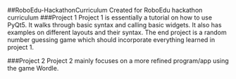 ##RoboEdu-HackathonCurriculum
Created for RoboEdu hackathon curriculum
###Project 1
Project 1 is essentially a tutorial on how to use PyQt5. It walks through basic
syntax and calling basic widgets. It also has examples on different layouts and
their syntax. The end project is a random number guessing game which should
incorporate everything learned in project 1.

###Project 2
Project 2 mainly focuses on a more refined program/app using the game Wordle.

